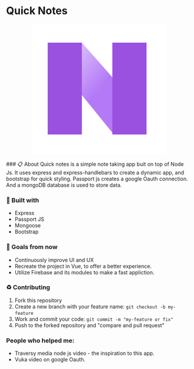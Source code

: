 # Quick Notes

<p align="center"><img src="./assets/notedown.png"></p>
### 📋 About
  Quick notes is a simple note taking app buit on top of Node Js. It uses express and express-handlebars to create a dynamic app, and bootstrap for quick styling. Passport js creates a           google Oauth connection. And a mongoDB database is used to store data.

### 🚀 Built with
- Express
- Passport JS
- Mongoose
- Bootstrap


### 🎯 Goals from now
- Continuously improve UI and UX
- Recreate the project in Vue, to offer a better experience.
- Utilize Firebase and its modules to make a fast appliction.

### ♻️ Contributing
1. Fork this repository
2. Create a new branch with your feature name: `git checkout -b my-feature`
3. Work and commit your code: `git commit -m "my-feature or fix"`
4. Push to the forked repository and "compare and pull request"

### People who helped me:
- Traversy media node js video - the inspiration to this app.
- Vuka video on google Oauth.
